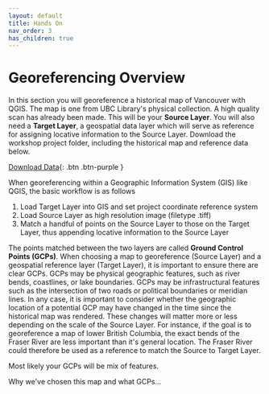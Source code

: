 ```yaml
---
layout: default
title: Hands On
nav_order: 3
has_children: true
---
```


# Georeferencing Overview

In this section you will georeference a historical map of Vancouver with QGIS. The map is one from UBC Library's physical collection. A high quality scan has already been made. This will be your **Source Layer**. You will also need a **Target Layer**, a geospatial data layer which will serve as reference for assigning locative information to the Source Layer. Download the workshop project folder, including the historical map and reference data below.   

[Download Data](){: .btn .btn-purple }
 
When georeferencing within a Geographic Information System (GIS) like QGIS, the basic workflow is as follows

1. Load Target Layer into GIS and set project coordinate reference system 
2. Load Source Layer as high resolution image (filetype .tiff) 
3. Match a handful of points on the Source Layer to those on the Target Layer, thus appending locative information to the Source Layer 

The points matched between the two layers are called **Ground Control Points (GCPs)**. When choosing a map to georeference (Source Layer) and a geospatial reference layer (Target Layer), it is important to ensure there are clear GCPs. GCPs may be physical geographic features, such as river bends, coastlines, or lake boundaries. GCPs may be infrastructural features such as the intersection of two roads or political boundaries or meridian lines. In any case, it is important to consider whether the geographic location of a potential GCP may have changed in the time since the historical map was rendered. These changes will matter more or less depending on the scale of the Source Layer. For instance, if the goal is to georeference a map of lower British Columbia, the exact bends of the Fraser River are less important than it's general location. The Fraser River could therefore be used as a reference to match the Source to Target Layer. 
 

Most likely your GCPs will be mix of features. 

Why we've chosen this map and what GCPs... 



